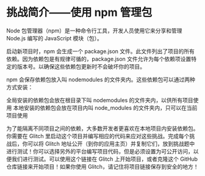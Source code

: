 # 挑战简介——使用 npm 管理包 #

Node 包管理器（npm）是一种命令行工具，开发人员使用它来分享和管理 Node.js 编写的 JavaScript 模块（包）。

启动新项目时，npm 会生成一个 package.json 文件。此文件列出了项目的所有依赖。因为依赖包是有规律可循的，package.json 文件允许为每个依赖项设置特定的版本号。以确保这些依赖包更新时不会破坏你的项目。

npm 会保存依赖包放入叫 nodemodules 的文件夹内。这些依赖包可以通过两种方式安装：


全局安装的依赖包会放在根目录下叫 nodemodules 的文件夹内，以供所有项目使用
本地安装的依赖包会放在项目内叫 node_modules 的文件夹内，只可以在当前项目使用

为了能隔离不同项目之间的依赖，大多数开发者更喜欢在本地项目内安装依赖包。你需要在 Glitch 里启动这个项目并编写相应的代码来应对这些挑战。完成每个挑战后，你可以将 Glitch 地址公开（到你的应用主页）并复制它们，放到挑战题中进行测试！你可以选择另外的平台编写项目代码，但是必须设置为可公开访问，以便我们进行测试。可以使用这个链接在 Glitch 上开始项目，或者克隆这个 GitHub 仓库链接来开始项目！如果你使用 Glitch，请记住将项目链接保存到安全的地方！
